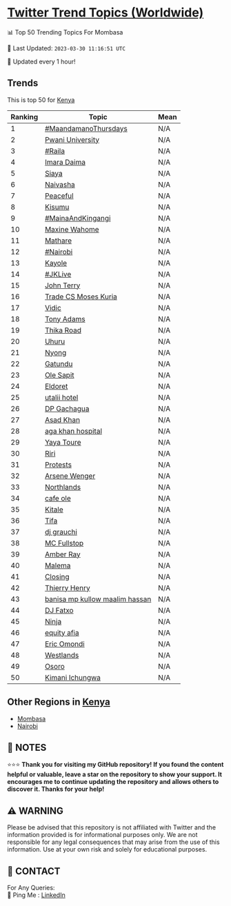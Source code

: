 [Twitter Trend Topics (Worldwide)](https://github.com/ErcinDedeoglu/Twitter-Trend-Topics)
==========


📊 Top 50 Trending Topics For Mombasa

📆 Last Updated: `2023-03-30 11:16:51 UTC`

🔧 Updated every 1 hour!


## Trends

This is top 50 for [Kenya](</Kenya>)

| Ranking | Topic | Mean |
| ------- | ------------ | ------------ |
| 1 | [#MaandamanoThursdays](http://twitter.com/search?q=%23MaandamanoThursdays) | N/A |
| 2 | [Pwani University](http://twitter.com/search?q=Pwani+University) | N/A |
| 3 | [#Raila](http://twitter.com/search?q=%23Raila) | N/A |
| 4 | [Imara Daima](http://twitter.com/search?q=Imara+Daima) | N/A |
| 5 | [Siaya](http://twitter.com/search?q=Siaya) | N/A |
| 6 | [Naivasha](http://twitter.com/search?q=Naivasha) | N/A |
| 7 | [Peaceful](http://twitter.com/search?q=Peaceful) | N/A |
| 8 | [Kisumu](http://twitter.com/search?q=Kisumu) | N/A |
| 9 | [#MainaAndKingangi](http://twitter.com/search?q=%23MainaAndKingangi) | N/A |
| 10 | [Maxine Wahome](http://twitter.com/search?q=Maxine+Wahome) | N/A |
| 11 | [Mathare](http://twitter.com/search?q=Mathare) | N/A |
| 12 | [#Nairobi](http://twitter.com/search?q=%23Nairobi) | N/A |
| 13 | [Kayole](http://twitter.com/search?q=Kayole) | N/A |
| 14 | [#JKLive](http://twitter.com/search?q=%23JKLive) | N/A |
| 15 | [John Terry](http://twitter.com/search?q=John+Terry) | N/A |
| 16 | [Trade CS Moses Kuria](http://twitter.com/search?q=Trade+CS+Moses+Kuria) | N/A |
| 17 | [Vidic](http://twitter.com/search?q=Vidic) | N/A |
| 18 | [Tony Adams](http://twitter.com/search?q=Tony+Adams) | N/A |
| 19 | [Thika Road](http://twitter.com/search?q=Thika+Road) | N/A |
| 20 | [Uhuru](http://twitter.com/search?q=Uhuru) | N/A |
| 21 | [Nyong](http://twitter.com/search?q=Nyong) | N/A |
| 22 | [Gatundu](http://twitter.com/search?q=Gatundu) | N/A |
| 23 | [Ole Sapit](http://twitter.com/search?q=Ole+Sapit) | N/A |
| 24 | [Eldoret](http://twitter.com/search?q=Eldoret) | N/A |
| 25 | [utalii hotel](http://twitter.com/search?q=utalii+hotel) | N/A |
| 26 | [DP Gachagua](http://twitter.com/search?q=DP+Gachagua) | N/A |
| 27 | [Asad Khan](http://twitter.com/search?q=Asad+Khan) | N/A |
| 28 | [aga khan hospital](http://twitter.com/search?q=aga+khan+hospital) | N/A |
| 29 | [Yaya Toure](http://twitter.com/search?q=Yaya+Toure) | N/A |
| 30 | [Riri](http://twitter.com/search?q=Riri) | N/A |
| 31 | [Protests](http://twitter.com/search?q=Protests) | N/A |
| 32 | [Arsene Wenger](http://twitter.com/search?q=Arsene+Wenger) | N/A |
| 33 | [Northlands](http://twitter.com/search?q=Northlands) | N/A |
| 34 | [cafe ole](http://twitter.com/search?q=cafe+ole) | N/A |
| 35 | [Kitale](http://twitter.com/search?q=Kitale) | N/A |
| 36 | [Tifa](http://twitter.com/search?q=Tifa) | N/A |
| 37 | [dj grauchi](http://twitter.com/search?q=dj+grauchi) | N/A |
| 38 | [MC Fullstop](http://twitter.com/search?q=MC+Fullstop) | N/A |
| 39 | [Amber Ray](http://twitter.com/search?q=Amber+Ray) | N/A |
| 40 | [Malema](http://twitter.com/search?q=Malema) | N/A |
| 41 | [Closing](http://twitter.com/search?q=Closing) | N/A |
| 42 | [Thierry Henry](http://twitter.com/search?q=Thierry+Henry) | N/A |
| 43 | [banisa mp kullow maalim hassan](http://twitter.com/search?q=banisa+mp+kullow+maalim+hassan) | N/A |
| 44 | [DJ Fatxo](http://twitter.com/search?q=DJ+Fatxo) | N/A |
| 45 | [Ninja](http://twitter.com/search?q=Ninja) | N/A |
| 46 | [equity afia](http://twitter.com/search?q=equity+afia) | N/A |
| 47 | [Eric Omondi](http://twitter.com/search?q=Eric+Omondi) | N/A |
| 48 | [Westlands](http://twitter.com/search?q=Westlands) | N/A |
| 49 | [Osoro](http://twitter.com/search?q=Osoro) | N/A |
| 50 | [Kimani Ichungwa](http://twitter.com/search?q=Kimani+Ichungwa) | N/A |



## Other Regions in [Kenya](</Kenya>)

* [Mombasa](</Kenya/Mombasa.md>)
* [Nairobi](</Kenya/Nairobi.md>)



## 📝 NOTES

⭐⭐⭐ **Thank you for visiting my GitHub repository! If you found the content helpful or valuable, leave a star on the repository to show your support. It encourages me to continue updating the repository and allows others to discover it. Thanks for your help!**


## ⚠️ WARNING

Please be advised that this repository is not affiliated with Twitter and the information provided is for informational purposes only. We are not responsible for any legal consequences that may arise from the use of this information. Use at your own risk and solely for educational purposes.


## 📨 CONTACT

 For Any Queries:  
            🏓 Ping Me : [LinkedIn](https://www.linkedin.com/in/ercindedeoglu/)
